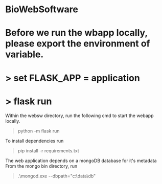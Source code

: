 # BioWebSoftware

# Before we run the wbapp locally, please export the environment of variable.

# > set FLASK_APP = application

# > flask run

Within the websw directory, run the following cmd to start the webapp locally.

> python -m flask run

To install dependencies run

> pip install -r requirements.txt

The web application depends on a mongoDB database for it's metadata
From the mongo bin directory, run

> .\mongod.exe --dbpath="c:\data\db"
